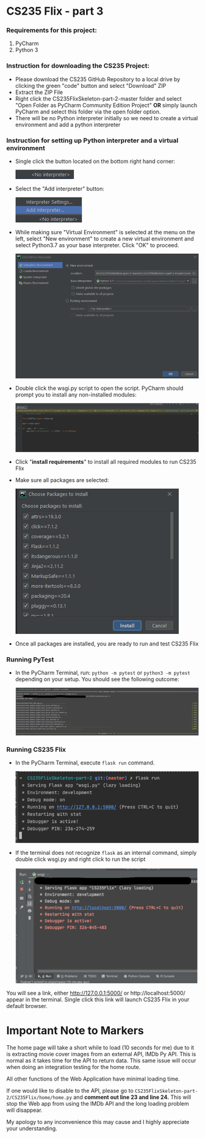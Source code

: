 # CS235 Flix - part 3

### Requirements for this project:
1. PyCharm
2. Python 3

### Instruction for downloading the CS235 Project:
* Please download the CS235 GitHub Repository to a local drive by clicking the green "code" button and select "Download" ZIP
* Extract the ZIP File
* Right click the CS235FlixSkeleton-part-2-master folder and select "Open Folder as PyCharm Community Edition Project" **OR** simply launch PyCharm and select this folder via the open folder option.
* There will be no Python interpreter initially so we need to create a virtual environment and add a python interpreter

### Instruction for setting up Python interpreter and a virtual environment
* Single click the <No interpreter> button located on the bottom right hand corner:
    
    ![No interpreter](/screenshots/no_interpreter.png)
* Select the "Add interpreter" button: 

    ![Add Interpreter](/screenshots/add_interpreter.png)
* While making sure "Virtual Environment" is selected at the menu on the left, select "New environment" to create a new virtual environment and select Python3.7 as your base interpreter. Click "OK" to proceed.

    ![Set up virtual environment](/screenshots/setup_venv.png)

* Double click the wsgi.py script to open the script. PyCharm should prompt you to install any non-installed modules:

    ![Download dependency modules](/screenshots/install_dependency.png)

* Click "**install requirements**" to install all required modules to run CS235 Flix
* Make sure all packages are selected:

    ![Select all packages](/screenshots/select_packages.png)

* Once all packages are installed, you are ready to run and test CS235 Flix

### Running PyTest
* In the PyCharm Terminal, run: <code>python -m pytest</code> or <code>python3 -m pytest</code> depending on your setup.
You should see the following outcome:

    ![Results of running pytest](/screenshots/running_pytest.png)


### Running CS235 Flix
* In the PyCharm Terminal, execute <code>flask run</code> command. 

    ![flask run](/screenshots/running_flask_run.png)

* If the terminal does not recognize <code>flask</code> as an internal command, simply double click wsgi.py and right click to run the script

    ![running wsgi.py](/screenshots/run_wsgi_py.png)

You will see a link, either http://127.0.0.1:5000/ or  http://localhost:5000/ appear in the terminal. Single click this link will launch CS235 Flix in your default browser.


# Important Note to Markers
The home page will take a short while to load (10 seconds for me) due to it is extracting movie cover images from an external API, IMDb Py API. This is normal as it takes time for the API to return data.
This same issue will occur when doing an integration testing for the home route.

All other functions of the Web Application have minimal loading time.

If one would like to disable to the API, please go to <code>CS235FlixSkeleton-part-2/CS235Flix/home/home.py</code> and **comment out line 23 and line 24.**
This will stop the Web app from using the IMDb API and the long loading problem will disappear.

My apology to any inconvenience this may cause and I highly appreciate your understanding.


